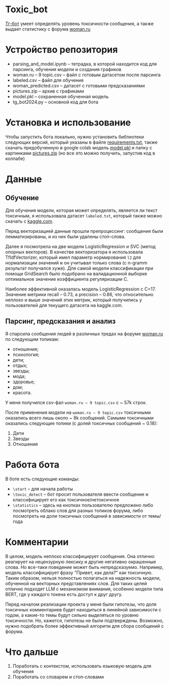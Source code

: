 # Toxic_bot
[Тг-бот](https://t.me/DontBeToxic_bot) умеет определять уровень токсичности сообщения, а также выдает статистику с форума [woman.ru](https://www.woman.ru/forum/)
# Устройство репозитория
* parsing_and_model.ipynb – тетрадка, в которой находится код для парсинга, обучения модели и создания графиков
* woman.ru – 9 topic.csv – файл с готовым датасетом после парсинга
* labeled.csv – файл для обучения
* woman_predicted.csv – датасет с готовыми предсказаниями
* pictures.zip – архив с графиками
* model.pkl – сохраненная обученная модель
* tg_bot2024.py – основной код для бота
# Установка и использование
Чтобы запустить бота локально, нужно установить библиотеки следующих версий, который указаны в файле [requirements.txt](https://github.com/newt200/toxic_bot/blob/main/requirements.txt), также скачать предобученную в google colab модель [model.pkl](https://github.com/newt200/toxic_bot/blob/main/model.pkl) и папку с картинками [pictures.zip](https://github.com/newt200/toxic_bot/blob/main/pictures.zip) (но все это можно получить, запустив код в коллабе)
# Данные
## Обучение
Для обучения модели, которая может определять, является ли текст токсичным, я использовала датасет `labeled.txt`, который также можно скачать с [kaggle.com](https://www.kaggle.com/datasets/blackmoon/russian-language-toxic-comments).

Перед векторизацией данные прошли препроцессинг: сообщения были лемматизированы, и из них были удалены стоп-слова.

Далее я посмотрела на две модели LogisticRegression и SVC (метод опорных векторов). В качестве векторизатора я использовала TfIdfVectorizer, который имел параметр нормирования `l2` для нормализации значений и он учитывал только слова (с n-gramm результат получался хуже). Для самой модели классификации при помощи GridSearch было подобрано на валидационной выборке оптимальное значение коэффициента регуляризации С. 

Наиболее эффективной оказалась модель LogisticRegression с С=17. Значение метрики recall – 0.73, а precision – 0.86, что относительно неплохо и выше значений этих метрик, который получились у пользователей для текущего датасета на kaggle.com.

## Парсинг, предсказания и анализ
Я спарсила сообщения людей в различных тредах на форуме [woman.ru](https://www.woman.ru/forum/) по следующим топикам:
* отношения;
* психология;
* дети;
* отдых;
* звезды;
* мода;
* здоровье;
* дом;
* красота.

У меня получился csv-фал `woman.ru – 9 topic.csv` с ~ 57k строк.

После применения модели на `woman.ru – 9 topic.csv` токсичными оказались всего лишь около ~ 8k сообщений. 
Самыми токсичными оказались следующие топики (с долей токсичных сообщений ~ 0.18):
1. Дети
2. Звезды
3. Отношения

# Работа бота
В боте есть следующие команды:
* `\start` – для начала работы
* `\toxic_detect` – бот просит пользователя ввести сообщение и классифицирует его как токсичное/нетоксичное
* `\statistics` – здесь на кнопках пользователю предложено либо посмотреть облако слов для разных топиков форума, либо посмотреть на  доли токсичных сообщений в зависимости от темы/года

# Комментарии
В целом, модель неплохо классифицирует сообщения. Она отлично реагирует на нецензурную лексику и другие негативно окрашенные слова. Но все-таки поведение может быть непредсказуемо. Например, модель классифицирует фразу "Привет, как дела?" как токсичную. Таким образом, нельзя полностью полагаться на надежность модели, обученной на векторных представлениях слов. Для таких целей отлично подходят LLM с механизмом внимания, особенно модели типа BERТ, где у каждого токена есть доступ к друг другу.

Перед началом реализации проекта у меня были гипотезы, что доля токсичных комментариев будет находиться в линейной зависимости с годом, а какие-то темы будут сильно выделяться по уровню токсичности. Но, кажется, гипотезы не были подтверждены. Возможно, нужно подобрать более эффективный алгоритм для сбора сообщений с форума.

# Что дальше
1. Поработать с контекстом, использовать языковую модель для обучения
2. Поработать со словарем и стоп-словами
